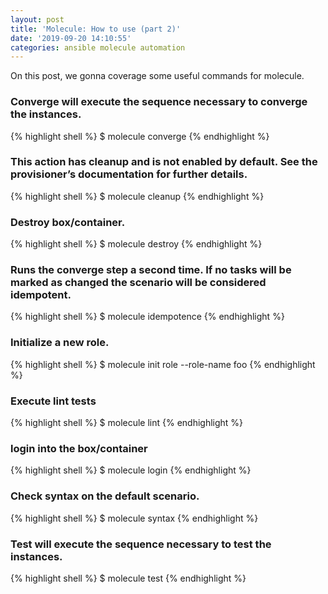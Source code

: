 ```yaml
---
layout: post
title: 'Molecule: How to use (part 2)'
date: '2019-09-20 14:10:55'
categories: ansible molecule automation
---
```


On this post, we gonna coverage some useful commands for molecule.

### Converge will execute the sequence necessary to converge the instances.

{% highlight shell %}
$ molecule converge
{% endhighlight %}

### This action has cleanup and is not enabled by default. See the provisioner’s documentation for further details.

{% highlight shell %}
$ molecule cleanup
{% endhighlight %}

### Destroy box/container.

{% highlight shell %}
$ molecule destroy
{% endhighlight %}

### Runs the converge step a second time. If no tasks will be marked as changed the scenario will be considered idempotent.

{% highlight shell %}
$ molecule idempotence
{% endhighlight %}

### Initialize a new role.

{% highlight shell %}
$ molecule init role --role-name foo
{% endhighlight %}

### Execute lint tests

{% highlight shell %}
$ molecule lint
{% endhighlight %}

### login into the box/container

{% highlight shell %}
$ molecule login
{% endhighlight %}

### Check syntax on the default scenario.

{% highlight shell %}
$ molecule syntax
{% endhighlight %}

### Test will execute the sequence necessary to test the instances.

{% highlight shell %}
$ molecule test
{% endhighlight %}
